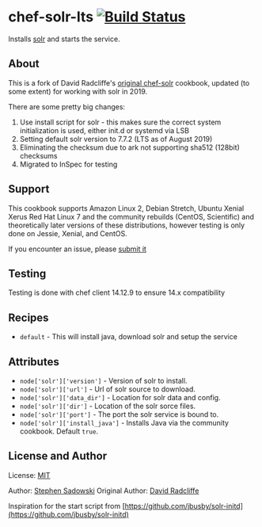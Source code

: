 # chef-solr-lts [![Build Status](https://travis-ci.org/sjsadowski/chef-solr-lts.png?branch=master)](https://travis-ci.org/sjsadowski/chef-solr-lts)

Installs [solr](http://lucene.apache.org/solr/) and starts the service.

## About

This is a fork of David Radcliffe's [original chef-solr](https://github.com/dwradcliffe/chef-solr/blob/master/LICENSE) cookbook, updated (to some extent) for working with solr in 2019.

There are some pretty big changes:
1. Use install script for solr - this makes sure the correct system initialization
   is used, either init.d or systemd via LSB
2. Setting default solr version to 7.7.2 (LTS as of August 2019)
3. Eliminating the checksum due to ark not supporting sha512 (128bit) checksums
4. Migrated to InSpec for testing

## Support

This cookbook supports Amazon Linux 2, Debian Stretch, Ubuntu Xenial Xerus
Red Hat Linux 7 and the community rebuilds (CentOS, Scientific) and theoretically
later versions of these distributions, however testing is only done on Jessie,
Xenial, and CentOS.

If you encounter an issue, please [submit it](https://github.com/sjsadowski/chef-solr-lts/issues)

## Testing

Testing is done with chef client 14.12.9 to ensure 14.x compatibility

## Recipes

- `default` - This will install java, download solr and setup the service

## Attributes

- `node['solr']['version']` - Version of solr to install.
- `node['solr']['url']` - Url of solr source to download.
- `node['solr']['data_dir']` - Location for solr data and config.
- `node['solr']['dir']` - Location of the solr sorce files.
- `node['solr']['port']` - The port the solr service is bound to.
- `node['solr']['install_java']` - Installs Java via the community cookbook.
  Default `true`.


## License and Author

License: [MIT](https://github.com/sjsadowski/chef-solr/blob/master/LICENSE)

Author: [Stephen Sadowski](https://github.com/sjsadowski)
Original Author: [David Radcliffe](https://github.com/dwradcliffe)

Inspiration for the start script from [https://github.com/jbusby/solr-initd](https://github.com/jbusby/solr-initd)
